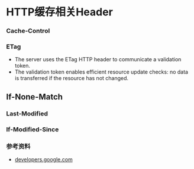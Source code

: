 # HTTP缓存相关Header

### Cache-Control

### ETag

* The server uses the ETag HTTP header to communicate a validation token.
* The validation token enables efficient resource update checks: no data is transferred if the resource has not changed.

## If-None-Match

### Last-Modified

### If-Modified-Since

### 参考资料

* [developers.google.com](https://developers.google.com/web/fundamentals/performance/optimizing-content-efficiency/http-caching)
